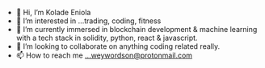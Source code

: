 - 👋 Hi, I’m Kolade Eniola
- 👀 I’m interested in ...trading, coding, fitness
- 🌱 I’m currently immersed in blockchain development & machine learning with a tech stack in solidity, python, react & javascript.
- 💞️ I’m looking to collaborate on anything coding related really.
- 📫 How to reach me ...weywordson@protonmail.com

<!---
weywordson/weywordson is a ✨ special ✨ repository because its `README.md` (this file) appears on your GitHub profile.
You can click the Preview link to take a look at your changes.
--->
